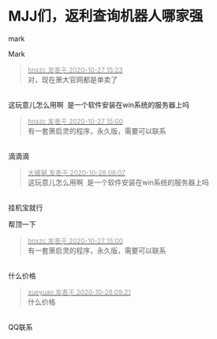 # MJJ们，返利查询机器人哪家强


mark<img src="static/image/smiley/default/lol.gif" smilieid="12" border="0" alt="" />

Mark

<div class="quote"><blockquote><font size="2"><a href="https://www.hostloc.com/forum.php?mod=redirect&amp;goto=findpost&amp;pid=9359492&amp;ptid=758971" target="_blank"><font color="#999999">hnxzc 发表于 2020-10-27 15:23</font></a></font><br />
对，现在箫大官网都是单卖了</blockquote></div><br />
这玩意儿怎么用啊&nbsp;&nbsp;是一个软件安装在win系统的服务器上吗<img id="aimg_XRF2Z" onclick="zoom(this, this.src, 0, 0, 0)" class="zoom" src="https://cdn.jsdelivr.net/gh/hishis/forum-master/public/images/patch.gif" onmouseover="img_onmouseoverfunc(this)" onload="thumbImg(this)" border="0" alt="" />

<div class="quote"><blockquote><font size="2"><a href="https://www.hostloc.com/forum.php?mod=redirect&amp;goto=findpost&amp;pid=9359335&amp;ptid=758971" target="_blank"><font color="#999999">hnxzc 发表于 2020-10-27 15:00</font></a></font><br />
有一套箫启灵的程序，永久版，需要可以联系</blockquote></div><br />
滴滴滴

<div class="quote"><blockquote><font size="2"><a href="https://www.hostloc.com/forum.php?mod=redirect&amp;goto=findpost&amp;pid=9362273&amp;ptid=758971" target="_blank"><font color="#999999">大姨舅 发表于 2020-10-28 08:07</font></a></font><br />
这玩意儿怎么用啊&nbsp;&nbsp;是一个软件安装在win系统的服务器上吗</blockquote></div><br />
挂机宝就行

帮顶一下

<div class="quote"><blockquote><font size="2"><a href="https://www.hostloc.com/forum.php?mod=redirect&amp;goto=findpost&amp;pid=9359335&amp;ptid=758971" target="_blank"><font color="#999999">hnxzc 发表于 2020-10-27 15:00</font></a></font><br />
有一套箫启灵的程序，永久版，需要可以联系</blockquote></div><br />
什么价格

<div class="quote"><blockquote><font size="2"><a href="https://www.hostloc.com/forum.php?mod=redirect&amp;goto=findpost&amp;pid=9362461&amp;ptid=758971" target="_blank"><font color="#999999">xueyuan 发表于 2020-10-28 09:21</font></a></font><br />
什么价格</blockquote></div><br />
QQ联系

